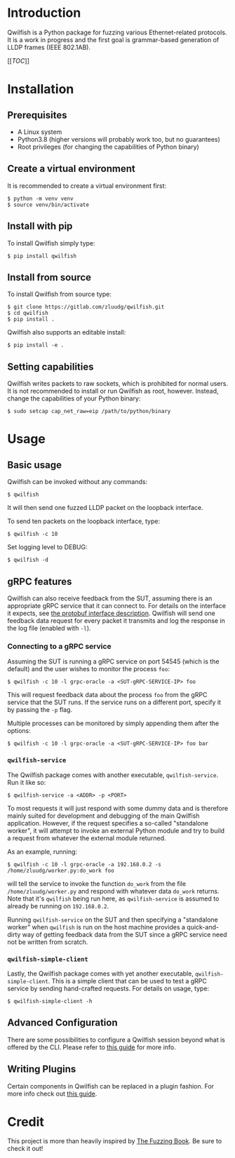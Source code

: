 # Introduction
Qwilfish is a Python package for fuzzing various Ethernet-related protocols.
It is a work in progress and the first goal is grammar-based generation of
LLDP frames (IEEE 802.1AB).

[[_TOC_]]

# Installation

## Prerequisites
- A Linux system
- Python3.8 (higher versions will probably work too, but no guarantees)
- Root privileges (for changing the capabilities of Python binary)

## Create a virtual environment
It is recommended to create a virtual environment first:
```
$ python -m venv venv
$ source venv/bin/activate
```

## Install with pip
To install Qwilfish simply type:
```
$ pip install qwilfish
```

## Install from source
To install Qwilfish from source type:
```
$ git clone https://gitlab.com/zluudg/qwilfish.git
$ cd qwilfish
$ pip install .
```

Qwilfish also supports an editable install:
```
$ pip install -e .
```

## Setting capabilities
Qwilfish writes packets to raw sockets, which is prohibited for normal users.
It is not recommended to install or run Qwilfish as root, however.
Instead, change the capabilities of your Python binary:
```
$ sudo setcap cap_net_raw=eip /path/to/python/binary
```

# Usage
## Basic usage
Qwilfish can be invoked without any commands:
```
$ qwilfish
```
It will then send one fuzzed LLDP packet on the loopback interface.

To send ten packets on the loopback interface, type:
```
$ qwilfish -c 10
```

Set logging level to DEBUG:
```
$ qwilfish -d
```

## gRPC features
Qwilfish can also receive feedback from the SUT, assuming there is an
appropriate gRPC service that it can connect to. For details on the interface
it expects, see
[the protobuf interface description](proto/feedback_interface.proto).
Qwilfish will send one feedback data request for every packet it transmits and
log the response in the log file (enabled with `-l`).

### Connecting to a gRPC service
Assuming the SUT is running a gRPC service on port
54545 (which is the default) and the user wishes to monitor the process `foo`:
```
$ qwilfish -c 10 -l grpc-oracle -a <SUT-gRPC-SERVICE-IP> foo
```
This will request feedback data about the process `foo` from the gRPC service
that the SUT runs. If the service runs on a different port, specify it by
passing the `-p` flag.

Multiple processes can be monitored by simply appending them after the options:
```
$ qwilfish -c 10 -l grpc-oracle -a <SUT-gRPC-SERVICE-IP> foo bar
```

### `qwilfish-service`
The Qwilfish package comes with another executable, `qwilfish-service`. Run
it like so:
```
$ qwilfish-service -a <ADDR> -p <PORT>
```
To most requests it will just respond with some dummy data and is therefore
mainly suited for development and debugging of the main Qwilfish application.
However, if the request specifies a so-called "standalone worker", it will
attempt to invoke an external Python module and try to build a request from
whatever the external module returned.

As an example, running:
```
$ qwilfish -c 10 -l grpc-oracle -a 192.168.0.2 -s /home/zluudg/worker.py:do_work foo
```
will tell the service to invoke the function `do_work` from the file
`/home/zluudg/worker.py` and respond with whatever data `do_work` returns.
Note that it's `qwilfish` being run here, as `qwilfish-service` is assumed to
already be running on `192.168.0.2`.

Running `qwilfish-service` on the SUT and then specifying a "standalone worker"
when `qwilfish` is run on the host machine provides a quick-and-dirty way of
getting feedback data from the SUT since a gRPC service need not be written
from scratch.

### `qwilfish-simple-client`
Lastly, the Qwilfish package comes with yet another executable,
`qwilfish-simple-client`. This is a simple client that can be used to test a
gRPC service by sending hand-crafted requests. For details on usage, type:
```
$ qwilfish-simple-client -h
```

## Advanced Configuration
There are some possibilities to configure a Qwilfish session beyond what is
offered by the CLI. Please refer to
[this guide](src/qwilfish/configuration/README.md) for more info.

## Writing Plugins
Certain components in Qwilfish can be replaced in a plugin fashion. For more
info check out [this guide](src/qwilfish/plugins/README.md).

# Credit
This project is more than heavily inspired by
[The Fuzzing Book](https://www.fuzzingbook.org/). Be sure to check it out!
